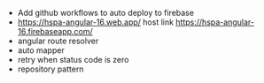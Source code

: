 - Add github workflows to auto deploy to firebase
- https://hspa-angular-16.web.app/ host link https://hspa-angular-16.firebaseapp.com/
- angular route resolver
- auto mapper 
- retry when status code is zero
- repository pattern
